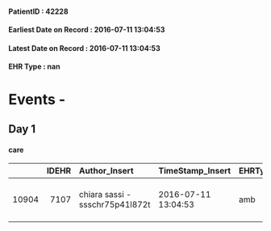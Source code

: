 
#### PatientID : 42228
#### Earliest Date on Record : 2016-07-11 13:04:53
#### Latest Date on Record : 2016-07-11 13:04:53
#### EHR Type : nan

# Events - 

## Day 1

#### care
|       |   IDEHR | Author_Insert                   | TimeStamp_Insert    | EHRType   |   PatientID |   IDGESTIONE_AUSILI |   opt_annulla_consegna | dt_Ric_consegna     | opt_ausilio                    |
|------:|--------:|:--------------------------------|:--------------------|:----------|------------:|--------------------:|-----------------------:|:--------------------|:-------------------------------|
| 10904 |    7107 | chiara sassi - ssschr75p41l872t | 2016-07-11 13:04:53 | amb       |       42228 |               10801 |                      0 | 2016-07-11 00:00:00 | folding wheelchair outdoor # 3 |


